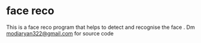 # face reco
 This is a face reco program that helps to detect and recognise the face . Dm modiaryan322@gmail.com for source code
